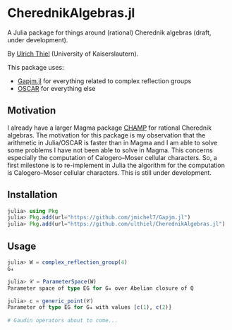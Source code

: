 # CherednikAlgebras.jl

A Julia package for things around (rational) Cherednik algebras (draft, under development).

By [Ulrich Thiel](https://ulthiel.com/math) (University of Kaiserslautern).

This package uses:

* [Gapjm.jl](https://github.com/jmichel7/Gapjm.jl) for everything related to complex reflection groups
* [OSCAR](https://oscar.computeralgebra.de) for everything else

## Motivation

I already have a larger Magma package [CHAMP](https://github.com/ulthiel/Champ) for rational Cherednik algebras. The motivation for this package is my observation that the arithmetic in Julia/OSCAR is faster than in Magma and I am able to solve some problems I have not been able to solve in Magma. This concerns especially the computation of Calogero–Moser cellular characters. So, a first milestone is to re-implement in Julia the algorithm for the computation is Calogero–Moser cellular characters. This is still under development.

## Installation

```julia
julia> using Pkg
julia> Pkg.add(url="https://github.com/jmichel7/Gapjm.jl")
julia> Pkg.add(url="https://github.com/ulthiel/CherednikAlgebras.jl")
```

## Usage

```julia
julia> W = complex_reflection_group(4)
G₄

julia> 𝒞 = ParameterSpace(W)
Parameter space of type EG for G₄ over Abelian closure of Q

julia> c = generic_point(𝒞)
Parameter of type EG for G₄ with values [c(1), c(2)]
        
# Gaudin operators about to come...
```



